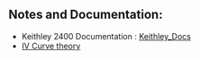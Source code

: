 ## Notes and Documentation:

- Keithley 2400 Documentation : [Keithley_Docs](https://canada.newark.com/keithley/2400/source-meter-voltage-current-200v/dp/41J2103)
- [IV Curve theory](https://www.pveducation.org/pvcdrom/solar-cell-operation/iv-curve)
